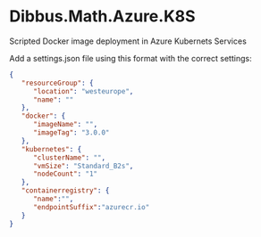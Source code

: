 # Dibbus.Math.Azure.K8S

Scripted Docker image deployment in Azure Kubernets Services

Add a settings.json file using this format with the correct settings:

```json
{
   "resourceGroup": {
      "location": "westeurope",
      "name": ""
   },
   "docker": {
      "imageName": "",
      "imageTag": "3.0.0"
   },
   "kubernetes": {
      "clusterName": "",
      "vmSize": "Standard_B2s",
      "nodeCount": "1"
   },
   "containerregistry": {
      "name":"",
      "endpointSuffix":"azurecr.io"
   }
}
